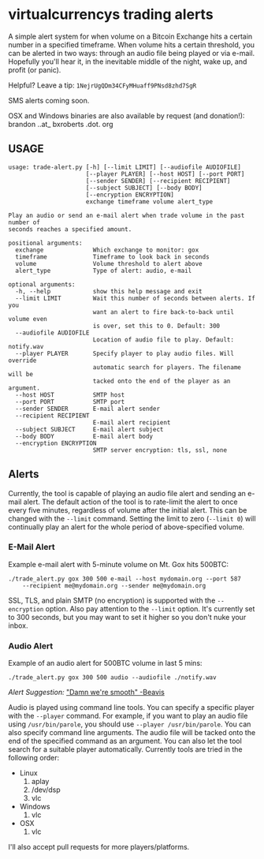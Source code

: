 virtualcurrencys trading alerts
==============================

A simple alert system for when volume on a Bitcoin Exchange hits a certain number in a specified timeframe. When volume hits a certain threshold, you can be alerted in two ways: through an audio file being played or via e-mail. Hopefully you'll hear it, in the inevitable middle of the night, wake up, and profit (or panic).

Helpful? Leave a tip: `1NejrUgQDm34CFyMHuaff9PNsd8zhd7SgR`

SMS alerts coming soon.

OSX and Windows binaries are also available by request (and donation!): brandon ..at_ bxroberts  .dot. org

## USAGE

    usage: trade-alert.py [-h] [--limit LIMIT] [--audiofile AUDIOFILE]
                          [--player PLAYER] [--host HOST] [--port PORT]
                          [--sender SENDER] [--recipient RECIPIENT]
                          [--subject SUBJECT] [--body BODY]
                          [--encryption ENCRYPTION]
                          exchange timeframe volume alert_type

    Play an audio or send an e-mail alert when trade volume in the past number of
    seconds reaches a specified amount.

    positional arguments:
      exchange              Which exchange to monitor: gox
      timeframe             Timeframe to look back in seconds
      volume                Volume threshold to alert above
      alert_type            Type of alert: audio, e-mail

    optional arguments:
      -h, --help            show this help message and exit
      --limit LIMIT         Wait this number of seconds between alerts. If you
                            want an alert to fire back-to-back until volume even
                            is over, set this to 0. Default: 300
      --audiofile AUDIOFILE
                            Location of audio file to play. Default: notify.wav
      --player PLAYER       Specify player to play audio files. Will override
                            automatic search for players. The filename will be
                            tacked onto the end of the player as an argument.
      --host HOST           SMTP host
      --port PORT           SMTP port
      --sender SENDER       E-mail alert sender
      --recipient RECIPIENT
                            E-mail alert recipient
      --subject SUBJECT     E-mail alert subject
      --body BODY           E-mail alert body
      --encryption ENCRYPTION
                            SMTP server encryption: tls, ssl, none

## Alerts

Currently, the tool is capable of playing an audio file alert and sending an e-mail alert. The default action of the tool is to rate-limit the alert to once every five minutes, regardless of volume after the initial alert. This can be changed with the `--limit` command. Setting the limit to zero (`--limit 0`) will continually play an alert for the whole period of above-specified volume.

### E-Mail Alert

Example e-mail alert with 5-minute volume on Mt. Gox hits 500BTC:

    ./trade_alert.py gox 300 500 e-mail --host mydomain.org --port 587
        --recipient me@mydomain.org --sender me@mydomain.org

SSL, TLS, and plain SMTP (no encryption) is supported with the `--encryption` option. Also pay attention to the `--limit` option. It's currently set to 300 seconds, but you may want to set it higher so you don't nuke your inbox.

### Audio Alert

Example of an audio alert for 500BTC volume in last 5 mins:

`./trade_alert.py gox 300 500 audio --audiofile ./notify.wav`

_Alert Suggestion:_ ["Damn we're smooth" -Beavis](http://www.youtube.com/watch?v=zjRRgAYWnUA)

Audio is played using command line tools. You can specify a specific player with the `--player` command. For example, if you want to play an audio file using `/usr/bin/parole`, you should use `--player /usr/bin/parole`. You can also specify command line arguments. The audio file will be tacked onto the end of the specified command as an argument. You can also let the tool search for a suitable player automatically. Currently tools are tried in the following order:

- Linux
    1. aplay
    2. /dev/dsp
    3. vlc
- Windows
    1. vlc
- OSX
    1. vlc

I'll also accept pull requests for more players/platforms.
